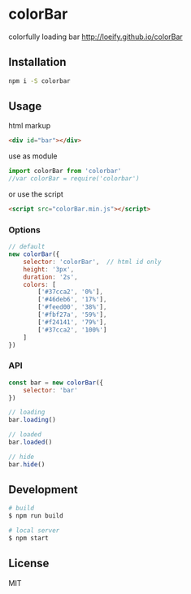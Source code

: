 # colorBar
colorfully loading bar 
http://loeify.github.io/colorBar

## Installation

```bash
npm i -S colorbar
```

## Usage

html markup

```html
<div id="bar"></div>
```

use as module

```js
import colorBar from 'colorbar'
//var colorBar = require('colorbar')
``` 

or use the script

```html
<script src="colorBar.min.js"></script>
```

### Options

```js
// default
new colorBar({
	selector: 'colorBar',  // html id only
	height: '3px',
	duration: '2s',
	colors: [
        ['#37cca2', '0%'], 
        ['#46deb6', '17%'], 
        ['#feed00', '38%'], 
        ['#fbf27a', '59%'], 
        ['#f24141', '79%'], 
        ['#37cca2', '100%']
    ]
})
```

### API

```js
const bar = new colorBar({
    selector: 'bar'
})

// loading
bar.loading()

// loaded
bar.loaded()

// hide
bar.hide()
```

## Development

```bash
# build 
$ npm run build

# local server
$ npm start
```

## License
MIT